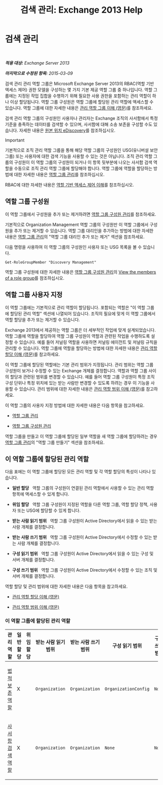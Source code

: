 ﻿---
title: '검색 관리: Exchange 2013 Help'
TOCTitle: 검색 관리
ms:assetid: b8bc5922-a8c9-4707-906d-fa38bb87da8f
ms:mtpsurl: https://technet.microsoft.com/ko-kr/library/Dd351080(v=EXCHG.150)
ms:contentKeyID: 50483992
ms.date: 05/22/2018
mtps_version: v=EXCHG.150
ms.translationtype: MT
---

# 검색 관리

 

_**적용 대상:** Exchange Server 2013_

_**마지막으로 수정된 항목:** 2015-03-09_

검색 관리 관리 역할 그룹은 Microsoft Exchange Server 2013의 RBAC(역할 기반 액세스 제어) 권한 모델을 구성하는 몇 가지 기본 제공 역할 그룹 중 하나입니다. 역할 그룹에는 지정된 작업 집합을 수행하기 위해 필요한 사용 권한을 포함하는 관리 역할이 하나 이상 할당됩니다. 역할 그룹 구성원은 역할 그룹에 할당된 관리 역할에 액세스할 수 있습니다. 역할 그룹에 대한 자세한 내용은 [관리 역할 그룹 이해 (영문)](understanding-management-role-groups-exchange-2013-help.md)를 참조하세요.

검색 관리 역할 그룹의 구성원인 사용자나 관리자는 Exchange 조직의 사서함에서 특정 기준을 충족하는 데이터를 검색할 수 있으며, 사서함에 대해 소송 보존을 구성할 수도 있습니다. 자세한 내용은 [원본 위치 eDiscovery](https://docs.microsoft.com/ko-kr/exchange/security-and-compliance/in-place-ediscovery/in-place-ediscovery)를 참조하십시오.


> [!IMPORTANT]
> 기본적으로 조직 관리 역할 그룹을 통해 해당 역할 그룹의 구성원인 USG(유니버설 보안 그룹) 또는 사용자에 대한 검색 기능을 사용할 수 있는 것은 아닙니다. 조직 관리&nbsp;역할 그룹의 구성원이 이 역할 그룹의 구성원이 되거나 이 항목 뒷부분에 나오는 사서함 검색 역할을 수동으로 조직 관리&nbsp;역할 그룹에 할당해야 합니다. 역할 그룹에 역할을 할당하는 방법에 대한 자세한 내용은 <A href="manage-role-groups-exchange-2013-help.md">역할 그룹 관리</A>를 참조하십시오.



RBAC에 대한 자세한 내용은 [역할 기반 액세스 제어 이해](understanding-role-based-access-control-exchange-2013-help.md)를 참조하십시오.

## 역할 그룹 구성원

이 역할 그룹에서 구성원을 추가 또는 제거하려면 [역할 그룹 구성원 관리](manage-role-group-members-exchange-2013-help.md)를 참조하세요.

기본적으로 Organization Management 역할 그룹의 구성원만 이 역할 그룹에서 구성원을 추가 또는 제거할 수 있습니다. 역할 그룹 대리인을 추가하는 방법에 대한 자세한 내용은 [역할 그룹 관리](manage-role-groups-exchange-2013-help.md)의 "역할 그룹 대리인 추가 또는 제거" 섹션을 참조하세요.

다음 명령을 사용하여 이 역할 그룹의 구성원인 사용자 또는 USG 목록을 볼 수 있습니다.

    Get-RoleGroupMember "Discovery Management"

역할 그룹 구성원에 대한 자세한 내용은 [역할 그룹 구성원 관리](manage-role-group-members-exchange-2013-help.md)의 [View the members of a role group](manage-role-group-members-exchange-2013-help.md)를 참조하십시오.

## 역할 그룹 사용자 지정

이 역할 그룹에는 기본적으로 관리 역할이 할당됩니다. 포함되는 역할은 "이 역할 그룹에 할당된 관리 역할" 섹션에 나열되어 있습니다. 조직의 필요에 맞게 이 역할 그룹에서 역할 할당을 추가 또는 제거할 수 있습니다.

Exchange 2013에서 제공하는 역할 그룹은 더 세부적인 작업에 맞게 설계되었습니다. 역할 그룹에 역할을 할당하여 역할 그룹 구성원이 역할과 관련된 작업을 수행하도록 설정할 수 있습니다. 예를 들어 저널링 역할을 사용하면 저널링 에이전트 및 저널링 규칙을 관리할 수 있습니다. 역할 그룹에 역할을 할당하는 방법에 대한 자세한 내용은 [관리 역할 할당 이해 (영문)](understanding-management-role-assignments-exchange-2013-help.md)를 참고하세요.

이 역할 그룹에 할당된 역할에는 기본 관리 범위가 지정됩니다. 관리 범위는 역할 그룹 구성원이 보거나 수정할 수 있는 Exchange 개체를 결정합니다. 역할과 역할 그룹 사이의 할당과 관련된 범위를 변경할 수 있습니다. 예를 들어 역할 그룹 구성원이 특정 조직 구성 단위나 특정 위치에 있는 받는 사람만 변경할 수 있도록 하려는 경우 이 기능을 사용할 수 있습니다. 관리 범위에 대한 자세한 내용은 [관리 역할 범위 이해 (영문)](understanding-management-role-scopes-exchange-2013-help.md)를 참고하세요.

이 역할 그룹의 사용자 지정 방법에 대한 자세한 내용은 다음 항목을 참고하세요.

  - [역할 그룹 관리](manage-role-groups-exchange-2013-help.md)

  - [역할 그룹 구성원 관리](manage-role-group-members-exchange-2013-help.md)

역할 그룹을 만들고 이 역할 그룹에 할당된 일부 역할을 새 역할 그룹에 할당하려는 경우 [역할 그룹 관리](manage-role-groups-exchange-2013-help.md)의 "역할 그룹 만들기" 섹션을 참조하세요.

## 이 역할 그룹에 할당된 관리 역할

다음 표에는 이 역할 그룹에 할당된 모든 관리 역할 및 각 역할 할당의 특성이 나타나 있습니다.

  - **일반 할당**   역할 그룹의 구성원이 연결된 관리 역할에서 사용할 수 있는 관리 역할 항목에 액세스할 수 있게 합니다.

  - **위임 할당**   역할 그룹 구성원이 지정된 역할을 다른 역할 그룹, 역할 할당 정책, 사용자 또는 USG에 할당할 수 있게 합니다.

  - **받는 사람 읽기 범위**   역할 그룹 구성원이 Active Directory에서 읽을 수 있는 받는 사람 개체를 결정합니다.

  - **받는 사람 쓰기 범위**   역할 그룹 구성원이 Active Directory에서 수정할 수 있는 받는 사람 개체를 결정합니다.

  - **구성 읽기 범위**   역할 그룹 구성원이 Active Directory에서 읽을 수 있는 구성 및 서버 개체를 결정합니다.

  - **구성 쓰기 범위**   역할 그룹 구성원이 Active Directory에서 수정할 수 있는 조직 및 서버 개체를 결정합니다.

역할 할당 및 관리 범위에 대한 자세한 내용은 다음 항목을 참고하세요.

  - [관리 역할 할당 이해 (영문)](understanding-management-role-assignments-exchange-2013-help.md)

  - [관리 역할 범위 이해 (영문)](understanding-management-role-scopes-exchange-2013-help.md)

### 이 역할 그룹에 할당된 관리 역할

<table style="width:100%;">
<colgroup>
<col style="width: 14%" />
<col style="width: 14%" />
<col style="width: 14%" />
<col style="width: 14%" />
<col style="width: 14%" />
<col style="width: 14%" />
<col style="width: 14%" />
</colgroup>
<thead>
<tr class="header">
<th>관리 역할</th>
<th>일반 할당</th>
<th>위임 할당</th>
<th>받는 사람 읽기 범위</th>
<th>받는 사람 쓰기 범위</th>
<th>구성 읽기 범위</th>
<th>구성 쓰기 범위</th>
</tr>
</thead>
<tbody>
<tr class="odd">
<td><p><a href="legal-hold-role-exchange-2013-help.md">법적 보존 역할</a></p></td>
<td><p>X</p></td>
<td><p></p></td>
<td><p><code>Organization</code></p></td>
<td><p><code>Organization</code></p></td>
<td><p><code>OrganizationConfig</code></p></td>
<td><p><code>None</code></p></td>
</tr>
<tr class="even">
<td><p><a href="mailbox-search-role-exchange-2013-help.md">사서함 검색 역할</a></p></td>
<td><p>X</p></td>
<td><p></p></td>
<td><p><code>Organization</code></p></td>
<td><p><code>Organization</code></p></td>
<td><p><code>None</code></p></td>
<td><p><code>None</code></p></td>
</tr>
</tbody>
</table>

